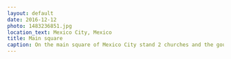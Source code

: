 ```yaml
---
layout: default
date: 2016-12-12
photo: 1483236851.jpg
location_text: Mexico City, Mexico
title: Main square
caption: On the main square of Mexico City stand 2 churches and the gouvernment houses. On Christmas time, a huge tree magically grows in its center! ;)
---
```

